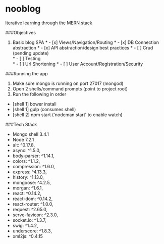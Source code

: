 # nooblog
Iterative learning through the MERN stack

###Objectives  
  1. Basic blog SPA
    * - [x] Views/Navigation/Routing
    * - [x] DB Connection abstraction
    * - [x] API abstraction/design best practices
    * - [ ] Crud (pending update)    
    * - [ ] Testing  
    * - [ ] Url Shortening
    * - [ ] User Account/Registration/Security     
    
###Running the app
1. Make sure mongo is running on port 27017 (mongod)
2. Open 2 shells/command prompts (point to project root)
2. Run the following in order
  * [shell 1] bower install
  * [shell 1] gulp (consumes shell)
  * [shell 2] npm start ('nodeman start' to enable watch)
  
###Tech Stack  
  + Mongo shell 3.4.1
  + Node 7.2.1
  + alt: ^0.17.8,
  + async: ^1.5.0,
  + body-parser: ^1.14.1,
  + colors: ^1.1.2,
  + compression: ^1.6.0,
  + express: ^4.13.3,
  + history: ^1.13.0,
  + mongoose: ^4.2.5,
  + morgan: ^1.6.1,
  + react: ^0.14.2,
  + react-dom: ^0.14.2,
  + react-router: ^1.0.0,
  + request: ^2.65.0,
  + serve-favicon: ^2.3.0,
  + socket.io: ^1.3.7,
  + swig: ^1.4.2,
  + underscore: ^1.8.3,
  + xml2js: ^0.4.15

